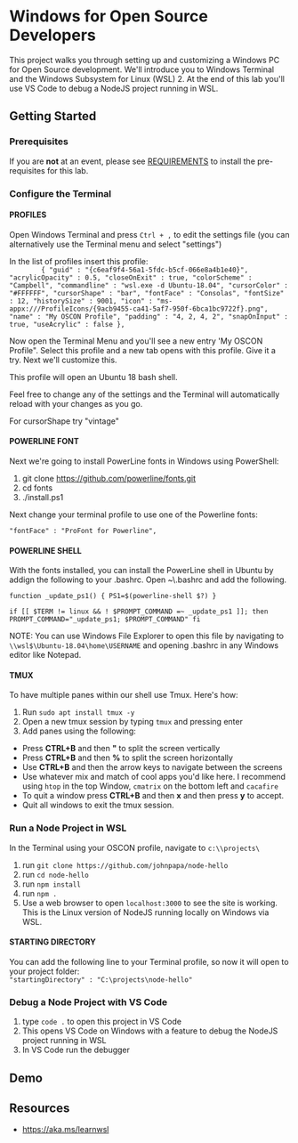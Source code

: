 # Windows for Open Source Developers

This project walks you through setting up and customizing a Windows PC for Open Source development.  We'll introduce you to Windows Terminal and the Windows Subsystem for Linux (WSL) 2. At the end of this lab you'll use VS Code to debug a NodeJS project running in WSL. 

## Getting Started

### Prerequisites

If you are **not** at an event, please see [REQUIREMENTS](REQUIREMENTS.md) to install the pre-requisites for this lab.

### Configure the Terminal

#### PROFILES

Open Windows Terminal and press `Ctrl + ,` to edit the settings file (you can alternatively use the Terminal menu and select "settings")

In the list of profiles insert this profile: <br/> 
`        {
            "guid" : "{c6eaf9f4-56a1-5fdc-b5cf-066e8a4b1e40}",
            "acrylicOpacity" : 0.5,
            "closeOnExit" : true,
            "colorScheme" : "Campbell",
            "commandline" : "wsl.exe -d Ubuntu-18.04",
            "cursorColor" : "#FFFFFF",
            "cursorShape" : "bar",
            "fontFace" : "Consolas",
            "fontSize" : 12,
            "historySize" : 9001,
            "icon" : "ms-appx:///ProfileIcons/{9acb9455-ca41-5af7-950f-6bca1bc9722f}.png",
            "name" : "My OSCON Profile",
            "padding" : "4, 2, 4, 2",
            "snapOnInput" : true,
            "useAcrylic" : false
        },`

Now open the Terminal Menu and you'll see a new entry 'My OSCON Profile".  Select this profile and a new tab opens with this profile.  Give it a try.  Next we'll customize this.

This profile will open an Ubuntu 18 bash shell. 

Feel free to change any of the settings and the Terminal will automatically reload with your changes as you go.

For cursorShape try "vintage"

#### POWERLINE FONT
Next we're going to install PowerLine fonts in Windows using PowerShell: 
1. git clone https://github.com/powerline/fonts.git
2. cd fonts
3. ./install.ps1

Next change your terminal profile to use one of the Powerline fonts:

`"fontFace" : "ProFont for Powerline",`


#### POWERLINE SHELL
With the fonts installed, you can install the PowerLine shell in Ubuntu by addign the following to your .bashrc.  Open ~\\.bashrc and add the following.

`function _update_ps1() {
    PS1=$(powerline-shell $?)
}`

`if [[ $TERM != linux && ! $PROMPT_COMMAND =~ _update_ps1 ]]; then
    PROMPT_COMMAND="_update_ps1; $PROMPT_COMMAND"
fi`

NOTE: You can use Windows File Explorer to open this file by navigating to
<br/>
`\\wsl$\Ubuntu-18.04\home\USERNAME` and opening .bashrc in any Windows editor like Notepad.

#### TMUX
To have multiple panes within our shell use Tmux.  Here's how:
1. Run `sudo apt install tmux -y`
2. Open a new tmux session by typing `tmux` and pressing enter
3. Add panes using the following:
- Press **CTRL+B** and then **"** to split the screen vertically
- Press **CTRL+B** and then **%** to split the screen horizontally
- Use **CTRL+B** and then the arrow keys to navigate between the screens
- Use whatever mix and match of cool apps you'd like here. I recommend using `htop` in the top Window, `cmatrix` on the bottom left and `cacafire`
- To quit a window press **CTRL+B** and then **x** and then press **y** to accept. 
- Quit all windows to exit the tmux session.

### Run a Node Project in WSL
In the Terminal using your OSCON profile, navigate to
 `c:\\projects\`
1. run `git clone https://github.com/johnpapa/node-hello`
2. run `cd node-hello`
3. run `npm install`
2. run `npm .`
3. Use a web browser to open `localhost:3000` to see the site is working.  This is the Linux version of NodeJS running locally on Windows via WSL. 

#### STARTING DIRECTORY
You can add the following line to your Terminal profile, so now it will open to your project folder:<br/>
`"startingDirectory" : "C:\projects\node-hello"`

### Debug a Node Project with VS Code
1. type `code .` to open this project in VS Code
2. This opens VS Code on Windows with a feature to debug the NodeJS project running in WSL
3. In VS Code run the debugger

## Demo
## Resources
- https://aka.ms/learnwsl
